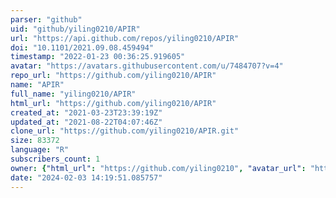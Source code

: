 ```yaml
---
parser: "github"
uid: "github/yiling0210/APIR"
url: "https://api.github.com/repos/yiling0210/APIR"
doi: "10.1101/2021.09.08.459494"
timestamp: "2022-01-23 00:36:25.919605"
avatar: "https://avatars.githubusercontent.com/u/7484707?v=4"
repo_url: "https://github.com/yiling0210/APIR"
name: "APIR"
full_name: "yiling0210/APIR"
html_url: "https://github.com/yiling0210/APIR"
created_at: "2021-03-23T23:39:19Z"
updated_at: "2021-08-22T04:07:46Z"
clone_url: "https://github.com/yiling0210/APIR.git"
size: 83372
language: "R"
subscribers_count: 1
owner: {"html_url": "https://github.com/yiling0210", "avatar_url": "https://avatars.githubusercontent.com/u/7484707?v=4", "login": "yiling0210", "type": "User"}
date: "2024-02-03 14:19:51.085757"
---
```

